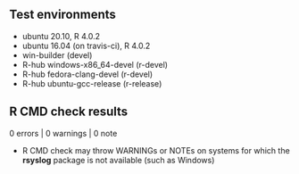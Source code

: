 ## Test environments
- ubuntu 20.10, R 4.0.2
- ubuntu 16.04 (on travis-ci), R 4.0.2
- win-builder (devel)
- R-hub windows-x86_64-devel (r-devel)
- R-hub fedora-clang-devel (r-devel)
- R-hub ubuntu-gcc-release (r-release)


## R CMD check results

0 errors | 0 warnings | 0 note

* R CMD check may throw WARNINGs or NOTEs on systems for which the **rsyslog** 
  package is not available (such as Windows)

